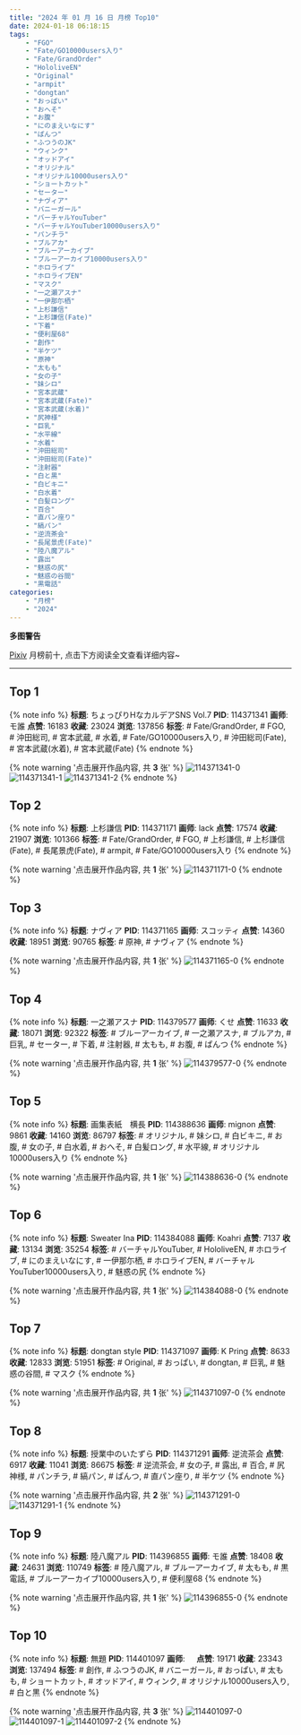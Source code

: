 ```yaml
---
title: "2024 年 01 月 16 日 月榜 Top10"
date: 2024-01-18 06:18:15
tags:
    - "FGO"
    - "Fate/GO10000users入り"
    - "Fate/GrandOrder"
    - "HololiveEN"
    - "Original"
    - "armpit"
    - "dongtan"
    - "おっぱい"
    - "おへそ"
    - "お腹"
    - "にのまえいなにす"
    - "ぱんつ"
    - "ふつうのJK"
    - "ウィンク"
    - "オッドアイ"
    - "オリジナル"
    - "オリジナル10000users入り"
    - "ショートカット"
    - "セーター"
    - "ナヴィア"
    - "バニーガール"
    - "バーチャルYouTuber"
    - "バーチャルYouTuber10000users入り"
    - "パンチラ"
    - "ブルアカ"
    - "ブルーアーカイブ"
    - "ブルーアーカイブ10000users入り"
    - "ホロライブ"
    - "ホロライブEN"
    - "マスク"
    - "一之瀬アスナ"
    - "一伊那尓栖"
    - "上杉謙信"
    - "上杉謙信(Fate)"
    - "下着"
    - "便利屋68"
    - "創作"
    - "半ケツ"
    - "原神"
    - "太もも"
    - "女の子"
    - "妹シロ"
    - "宮本武蔵"
    - "宮本武蔵(Fate)"
    - "宮本武蔵(水着)"
    - "尻神様"
    - "巨乳"
    - "水平線"
    - "水着"
    - "沖田総司"
    - "沖田総司(Fate)"
    - "注射器"
    - "白と黒"
    - "白ビキニ"
    - "白水着"
    - "白髪ロング"
    - "百合"
    - "直パン座り"
    - "縞パン"
    - "逆流茶会"
    - "長尾景虎(Fate)"
    - "陸八魔アル"
    - "露出"
    - "魅惑の尻"
    - "魅惑の谷間"
    - "黒電話"
categories:
    - "月榜"
    - "2024"
---
```


<i class="fa fa-triangle-exclamation"></i>**多图警告**<i class="fa fa-triangle-exclamation"></i>

[Pixiv](https://www.pixiv.net/) 月榜前十, 点击下方阅读全文查看详细内容~

<!-- more -->

---

## Top 1

{% note info %}
**标题**: ちょっぴりHなカルデアSNS Vol.7
**PID**: 114371341 **画师**: モ誰
**点赞**: 16183 **收藏**: 23024 **浏览**: 137856
**标签**: # Fate/GrandOrder, # FGO, # 沖田総司, # 宮本武蔵, # 水着, # Fate/GO10000users入り, # 沖田総司(Fate), # 宮本武蔵(水着), # 宮本武蔵(Fate)
{% endnote %}

{% note warning '点击展开作品内容, 共 **3** 张' %}
![114371341-0](https://i.pixiv.re/img-original/img/2023/12/20/00/02/02/114371341_p0.png)
![114371341-1](https://i.pixiv.re/img-original/img/2023/12/20/00/02/02/114371341_p1.png)
![114371341-2](https://i.pixiv.re/img-original/img/2023/12/20/00/02/02/114371341_p2.png)
{% endnote %}

## Top 2

{% note info %}
**标题**: 上杉謙信
**PID**: 114371171 **画师**: lack
**点赞**: 17574 **收藏**: 21907 **浏览**: 101366
**标签**: # Fate/GrandOrder, # FGO, # 上杉謙信, # 上杉謙信(Fate), # 長尾景虎(Fate), # armpit, # Fate/GO10000users入り
{% endnote %}

{% note warning '点击展开作品内容, 共 **1** 张' %}
![114371171-0](https://i.pixiv.re/img-original/img/2023/12/20/00/00/36/114371171_p0.png)
{% endnote %}

## Top 3

{% note info %}
**标题**: ナヴィア
**PID**: 114371165 **画师**: スコッティ
**点赞**: 14360 **收藏**: 18951 **浏览**: 90765
**标签**: # 原神, # ナヴィア
{% endnote %}

{% note warning '点击展开作品内容, 共 **1** 张' %}
![114371165-0](https://i.pixiv.re/img-original/img/2023/12/20/00/00/34/114371165_p0.jpg)
{% endnote %}

## Top 4

{% note info %}
**标题**: 一之瀬アスナ
**PID**: 114379577 **画师**: くせ
**点赞**: 11633 **收藏**: 18071 **浏览**: 92322
**标签**: # ブルーアーカイブ, # 一之瀬アスナ, # ブルアカ, # 巨乳, # セーター, # 下着, # 注射器, # 太もも, # お腹, # ぱんつ
{% endnote %}

{% note warning '点击展开作品内容, 共 **1** 张' %}
![114379577-0](https://i.pixiv.re/img-original/img/2023/12/20/10/00/00/114379577_p0.png)
{% endnote %}

## Top 5

{% note info %}
**标题**: 画集表紙　横長
**PID**: 114388636 **画师**: mignon
**点赞**: 9861 **收藏**: 14160 **浏览**: 86797
**标签**: # オリジナル, # 妹シロ, # 白ビキニ, # お腹, # 女の子, # 白水着, # おへそ, # 白髪ロング, # 水平線, # オリジナル10000users入り
{% endnote %}

{% note warning '点击展开作品内容, 共 **1** 张' %}
![114388636-0](https://i.pixiv.re/img-original/img/2023/12/20/19/21/05/114388636_p0.jpg)
{% endnote %}

## Top 6

{% note info %}
**标题**: Sweater Ina
**PID**: 114384088 **画师**: Koahri
**点赞**: 7137 **收藏**: 13134 **浏览**: 35254
**标签**: # バーチャルYouTuber, # HololiveEN, # ホロライブ, # にのまえいなにす, # 一伊那尓栖, # ホロライブEN, # バーチャルYouTuber10000users入り, # 魅惑の尻
{% endnote %}

{% note warning '点击展开作品内容, 共 **1** 张' %}
![114384088-0](https://i.pixiv.re/img-original/img/2023/12/20/15/24/43/114384088_p0.png)
{% endnote %}

## Top 7

{% note info %}
**标题**: dongtan style
**PID**: 114371097 **画师**: K Pring
**点赞**: 8633 **收藏**: 12833 **浏览**: 51951
**标签**: # Original, # おっぱい, # dongtan, # 巨乳, # 魅惑の谷間, # マスク
{% endnote %}

{% note warning '点击展开作品内容, 共 **1** 张' %}
![114371097-0](https://i.pixiv.re/img-original/img/2023/12/20/00/00/13/114371097_p0.jpg)
{% endnote %}

## Top 8

{% note info %}
**标题**: 授業中のいたずら
**PID**: 114371291 **画师**: 逆流茶会
**点赞**: 6917 **收藏**: 11041 **浏览**: 86675
**标签**: # 逆流茶会, # 女の子, # 露出, # 百合, # 尻神様, # パンチラ, # 縞パン, # ぱんつ, # 直パン座り, # 半ケツ
{% endnote %}

{% note warning '点击展开作品内容, 共 **2** 张' %}
![114371291-0](https://i.pixiv.re/img-original/img/2023/12/20/00/01/31/114371291_p0.jpg)
![114371291-1](https://i.pixiv.re/img-original/img/2023/12/20/00/01/31/114371291_p1.jpg)
{% endnote %}

## Top 9

{% note info %}
**标题**: 陸八魔アル
**PID**: 114396855 **画师**: モ誰
**点赞**: 18408 **收藏**: 24631 **浏览**: 110749
**标签**: # 陸八魔アル, # ブルーアーカイブ, # 太もも, # 黒電話, # ブルーアーカイブ10000users入り, # 便利屋68
{% endnote %}

{% note warning '点击展开作品内容, 共 **1** 张' %}
![114396855-0](https://i.pixiv.re/img-original/img/2023/12/21/00/00/26/114396855_p0.jpg)
{% endnote %}

## Top 10

{% note info %}
**标题**: 無題
**PID**: 114401097 **画师**: ㅤ
**点赞**: 19171 **收藏**: 23343 **浏览**: 137494
**标签**: # 創作, # ふつうのJK, # バニーガール, # おっぱい, # 太もも, # ショートカット, # オッドアイ, # ウィンク, # オリジナル10000users入り, # 白と黒
{% endnote %}

{% note warning '点击展开作品内容, 共 **3** 张' %}
![114401097-0](https://i.pixiv.re/img-original/img/2023/12/21/03/21/49/114401097_p0.jpg)
![114401097-1](https://i.pixiv.re/img-original/img/2023/12/21/03/21/49/114401097_p1.jpg)
![114401097-2](https://i.pixiv.re/img-original/img/2023/12/21/03/21/49/114401097_p2.jpg)
{% endnote %}
